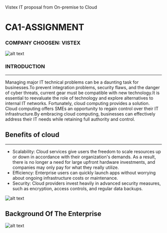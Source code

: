 Vistex IT proposal from On-premise to Cloud 
# CA1-ASSIGNMENT 

### COMPANY CHOOSEN: VISTEX 

![alt text](https://cdn.contactcenterworld.com/images/company/vistex-largex5-logo.png)

### **INTRODUCTION**
________________
 Managing major IT technical problems can be a daunting task for businesses.To prevent integration problems, security flaws, and the danger of cyber threats, current gear must be compatible with new technology.It is essential to reevaluate the role of technology and explore alternatives to internal IT networks. Fortunately, cloud computing provides a solution. Cloud computing offers SMEs an opportunity to regain control over their IT infrastructure.By embracing cloud computing, businesses can effectively address their IT needs while retaining full authority and control.
 
## Benefits of cloud 
_____________________
- Scalability: Cloud services give users the freedom to scale resources up or down in accordance with their organization's demands. As a result, there is no longer a need for large upfront hardware investments, and companies may only pay for what they really utilize.
- Efficiency: Enterprise users can quickly launch apps without worrying about ongoing infrastructure costs or maintenance.
- Security: Cloud providers invest heavily in advanced security measures, such as encryption, access controls, and regular data backups.
  
![alt text](https://www.onlinemanipal.com/wp-content/uploads/2022/09/BENEFITS-OF-CLOUD-COMPUTING--1024x889.png)

## **Background Of The Enterprise**

![alt text](https://www.g2.com/products/vistex-solutions-for-sap/reviews)
